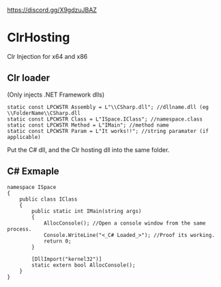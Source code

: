 https://discord.gg/X9gdzuJBAZ

# ClrHosting
Clr Injection for x64 and x86

<h2>Clr loader</h2>
(Only injects .NET Framework dlls)

```
static const LPCWSTR Assembly = L"\\CSharp.dll"; //dllname.dll (eg \\FolderName\\CSharp.dll
static const LPCWSTR Class = L"ISpace.IClass"; //namespace.class
static const LPCWSTR Method = L"IMain"; //method name
static const LPCWSTR Param = L"It works!!"; //string paramater (if applicable)
```
Put the C# dll, and the Clr hosting dll into the same folder.

<h2>C# Exmaple</h2>

```
namespace ISpace
{
    public class IClass
    {
        public static int IMain(string args)
        {
            AllocConsole(); //Open a console window from the same process.
            Console.WriteLine("<_C# Loaded_>"); //Proof its working.
            return 0;
        }

        [DllImport("kernel32")]
        static extern bool AllocConsole();
    }
}

```
